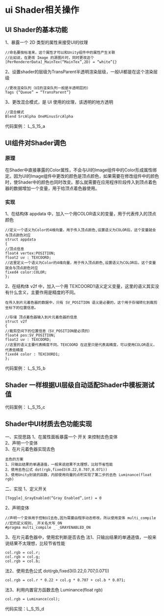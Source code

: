 <!-- 码云挂件,在码云、Typora下style无效 -->
<div style="position: absolute; right: 0 ;top: 0; opacity: 70%;">

</div>

# ui Shader相关操作

## UI Shader的基本功能
1、暴露一个 2D 类型的属性来接受UI的纹理

    //命名要按标准来，这个属性才可以和Unity组件中的属性产生关联
    //比如说，在更改 Image 的源图片时，同时更改这个
    [PerRendererData]_MainTex(“MainTex”,2D) = “white”{}

2、设置shader的层级为TransParent半透明渲染层级，一般UI都是在这个渲染层级

    //更改渲染队列（UI的渲染队列一般是半透明层的）
    Tags {“Queue” = “TransParent”}

3、更改混合模式，是 UI 使用的纹理，该透明的地方透明

    //混合模式
    Blend SrcAlpha OneMinusSrcAlpha

代码案例：
L_S_15_a
## UI组件对Shader调色

### 原理

在Shader中直接暴露的Color属性，不会与UI的Image组件中的Color形成属性绑定。因为UI的Image组件中更改的颜色是顶点颜色，如果需要在修改组件中的颜色时，使Shader中的颜色也同时改变。那么就需要在应用程序阶段传入到顶点着色器的数据增加一个变量，用于给顶点着色器使用。

### 实现
1、在结构体 appdata 中，加入一个用COLOR语义的变量，用于代表传入的顶点颜色

    //定义一个语义为Color的4维向量，用于传入顶点颜色,设置语义为COLOR后，这个变量就会与顶点颜色对应
    struct appdata
    {
    //顶点信息
    float4 vertex:POSITION;
    float2 uv : TEXCOORD;
    //这里定义一个语义为Color的4维向量，用于传入顶点颜色,设置语义为COLOR后，这个变量就会与顶点颜色对应
    fixed4 color:COLOR;
    };

2、在结构体 v2f 中，加入一个用 TEXCOORD1语义定义变量，这里的语义其实没有什么含义，主要作用是精度的不同。

    在传入到片元着色器的数据中，只有 SV_POSITION 语义是必要的，这个用于存储转化到裁剪坐标下的位置信息。

    //存储 顶点着色器输入到片元着色器的信息
    struct v2f
    {
    //裁剪空间下的位置信息（SV_POSITION是必须的）
    float4 pos:SV_POSITION;
    float2 uv : TEXCOORD;
    //这里的语义主要代表精度不同，TEXCOORD 在这里只是代表高精度，可以使用COLOR语义，代表低精度
    fixed4 color : TEXCOORD1;
    };

代码案例：
L_S_15_b
## Shader 一样根据UI层级自动适配Shader中模板测试值
代码案例：
L_S_15_c
## Shader中UI材质去色功能实现
一、实现思路
1、在属性面板暴露一个 开关 来控制去色变体  
2、声明一个变体  
3、在片元着色器实现去色  

    去色的方案
    1、只输出结果的单通道值，一般来说结果不太理想，比较节省性能
    2、使用去色公式 dot(rgb,fixed3(0.22,0.707,0.071))
    3、使用Unity封装的函数，内部使用向量的点积实现了第二步的去色 Luminance(float rgb)

二、实现
1、定义开关

    [Toggle]_GrayEnabled(“Gray Enabled”,int) = 0

2、声明变体

    //声明一个变体用于控制UI去色,因为需要由程序动态修改，所以使用变体 multi_compile
    //宏的定义规则，_开关名大写_ON
    #pragma multi_compile _ _GRAYENABLED_ON

3、在片元着色器中，使用宏判断是否去色
法1、只输出结果的单通道值，一般来说结果不太理想，比较节省性能

    col.rgb = col.r;
    col.rgb = col.g;
    col.rgb = col.b;
法2、使用去色公式 dot(rgb,fixed3(0.22,0.707,0.071))

    col.rgb = col.r * 0.22 + col.g * 0.707 + col.b * 0.071;
法3、利用内置官方函数去色 Luminance(float rgb)

    col.rgb = Luminance(col);

代码实现：L_S_15_d